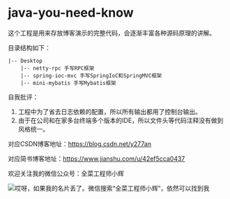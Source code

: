 # java-you-need-know

这个工程是用来存放博客演示的完整代码，会逐渐丰富各种源码原理的讲解。

目录结构如下：
```
|-- Desktop  
    |-- netty-rpc 手写RPC框架
    |-- spring-ioc-mvc 手写SpringIoC和SpringMVC框架
    |-- mini-mybatis 手写Mybatis框架
```

自我批评：
1. 工程中为了省去日志依赖的配置，所以所有输出都用了控制台输出。
2. 由于在公司和在家多台终端多个版本的IDE，所以文件头等代码注释没有做到风格统一。

对应CSDN博客地址：https://blog.csdn.net/y277an

对应简书博客地址：https://www.jianshu.com/u/42ef5cca0437

欢迎关注我的微信公众号：全菜工程师小辉

![哎呀，如果我的名片丢了。微信搜索“全菜工程师小辉”，依然可以找到我](http://mseddl.gitee.io/photos/always/weixin-public.png)
